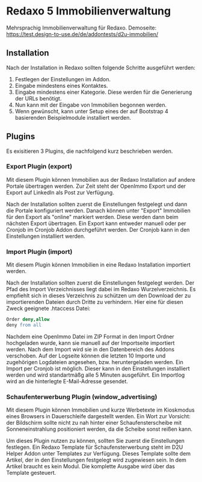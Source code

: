 # Redaxo 5 Immobilienverwaltung

Mehrsprachig Immobilienverwaltung für Redaxo. Demoseite: <https://test.design-to-use.de/de/addontests/d2u-immobilien/>

## Installation

Nach der Installation in Redaxo sollten folgende Schritte ausgeführt werden:

1. Festlegen der Einstellungen im Addon.
2. Eingabe mindestens eines Kontaktes.
3. Eingabe mindestens einer Kategorie. Diese werden für die Generierung der URLs benötigt.
4. Nun kann mit der Eingabe von Immobilien begonnen werden.
5. Wenn gewünscht, kann unter Setup eines der auf Bootstrap 4 basierenden Beispielmodule installiert werden.

## Plugins

Es exisitieren 3 Plugins, die nachfolgend kurz beschrieben werden.

### Export Plugin (export)

Mit diesem Plugin können Immobilien aus der Redaxo Installation auf andere Portale übertragen werden. Zur Zeit steht der OpenImmo Export und der Export auf LinkedIn als Post zur Verfügung.

Nach der Installation sollten zuerst die Einstellungen festgelegt und dann die Portale konfiguriert werden. Danach können unter "Export" Immobilien für den Export als "online" markiert werden. Diese werden dann beim nächsten Export übertragen. Ein Export kann entweder manuell oder per Cronjob im Cronjob Addon durchgeführt werden. Der Cronjob kann in den Einstellungen installiert werden.

### Import Plugin (import)

Mit diesem Plugin können Immobilien in eine Redaxo Installation importiert werden.

Nach der Installation sollten zuerst die Einstellungen festgelegt werden. Der Pfad des Import Verzeichnisses liegt dabei im Redaxo Wurzelverzeichnis. Es empfiehlt sich in dieses Verzeichnis zu schützen um den Download der zu importierenden Dateien durch Dritte zu verhindern. Hier eine für diesen Zweck geeignete .htaccess Datei:

```Apache
Order deny,allow
deny from all
```

Nachdem eine OpenImmo Datei im ZIP Format in den Import Ordner hochgeladen wurde, kann sie manuell auf der Importseite importiert werden. Nach dem Import wird sie in den Datenbereich des Addons verschoben. Auf der Logseite können die letzten 10 Importe und zugehörigen Logdateien angesehen, bzw. heruntergeladen werden. Ein Import per Cronjob ist möglich. Dieser kann in den Einstellungen installiert werden und wird standartmäßg alle 5 Minuten ausgeführt. Ein Importlog wird an die hinterlegte E-Mail-Adresse gesendet.

### Schaufenterwerbung Plugin (window_advertising)

Mit diesem Plugin können Immobilien und kurze Werbetexte im Kioskmodus eines Browsers in Dauerschleife dargestellt werden. Ein Wort zur Vorsicht: der Bildschirm sollte nicht zu nah hinter einer Schaufensterscheibe mit Sonneneinstrahlung positioniert werden, da die Scheibe sonst reißen kann.

Um dieses Plugin nutzen zu können, sollten Sie zuerst die Einstellungen festlegen. Ein Redaxo Template für Schaufensterwerbung steht im D2U Helper Addon unter Templates zur Verfügung. Dieses Template sollte dem Artikel, der in den Einstellungen festgelegt wird zugewiesen sein. In dem Artikel braucht es kein Modul. Die komplette Ausgabe wird über das Template gesteuert.